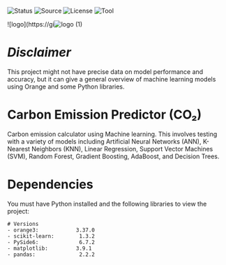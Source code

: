 ![Status](https://badgen.net/badge/Status/Development/red?icon=github)
![Source](https://badgen.net/badge/Source/Research/blue)
![License](https://badgen.net/badge/license/MIT/green)
![Tool](https://badgen.net/badge/Tool/Orange3/orange?icon)

![logo](https://gi![logo (1)](https://github.com/user-attachments/assets/9a02e357-0593-46ad-800c-9994084e49bf)

# _Disclaimer_

This project might not have precise data on model performance and accuracy, but it can give a general overview of machine learning models using Orange and some Python libraries.

# Carbon Emission Predictor (CO₂)

Carbon emission calculator using Machine learning. This involves testing with a variety of models including Artificial Neural Networks (ANN), K-Nearest Neighbors (KNN), Linear Regression, Support Vector Machines (SVM), Random Forest, Gradient Boosting, AdaBoost, and Decision Trees.

# Dependencies
You must have Python installed and the following libraries to view the project:
```
# Versions
- orange3:            3.37.0
- scikit-learn:        1.3.2
- PySide6:             6.7.2
- matplotlib:         3.9.1
- pandas:              2.2.2

```

